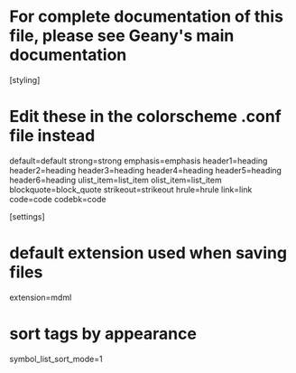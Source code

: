 # For complete documentation of this file, please see Geany's main documentation
[styling]
# Edit these in the colorscheme .conf file instead
default=default
strong=strong
emphasis=emphasis
header1=heading
header2=heading
header3=heading
header4=heading
header5=heading
header6=heading
ulist_item=list_item
olist_item=list_item
blockquote=block_quote
strikeout=strikeout
hrule=hrule
link=link
code=code
codebk=code

[settings]
# default extension used when saving files
extension=mdml

# sort tags by appearance
symbol_list_sort_mode=1


